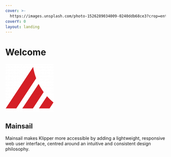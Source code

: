 ```yaml
---
cover: >-
  https://images.unsplash.com/photo-1526289034009-0240ddb68ce3?crop=entropy&cs=tinysrgb&fm=jpg&ixid=MnwxOTcwMjR8MHwxfHNlYXJjaHw0fHxwYXR0ZXJuJTIwZGFya3xlbnwwfHx8fDE2NTcyMDA5MTA&ixlib=rb-1.2.1&q=80
coverY: 0
layout: landing
---
```


# Welcome

![](.gitbook/assets/logo.png)

## Mainsail

Mainsail makes Klipper more accessible by adding a lightweight, responsive web user interface, centred around an intuitive and consistent design philosophy.
